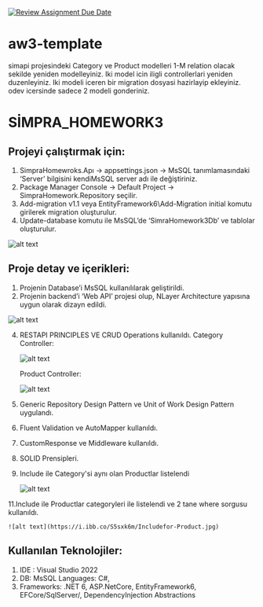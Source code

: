 [![Review Assignment Due Date](https://classroom.github.com/assets/deadline-readme-button-24ddc0f5d75046c5622901739e7c5dd533143b0c8e959d652212380cedb1ea36.svg)](https://classroom.github.com/a/gaQlcHTs)
# aw3-template

simapi projesindeki Category ve Product modelleri 1-M relation olacak sekilde yeniden modelleyiniz.
Iki model icin iligli controllerlari yeniden duzenleyiniz. 
Iki modeli iceren bir migration dosyasi hazirlayip ekleyiniz. 
odev icersinde sadece 2 modeli gonderiniz. 


# SİMPRA_HOMEWORK3

## Projeyi çalıştırmak için:
1. SimpraHomewroks.Apı -> appsettings.json -> MsSQL tanımlamasındaki ‘Server’ bilgisini kendiMsSQL server adı ile değiştiriniz. 
2. Package Manager Console -> Default Project -> SimpraHomework.Repository seçilir. 
3. Add-migration v1.1 veya EntityFramework6\Add-Migration initial komutu girilerek migration oluşturulur. 
4. Update-database komutu ile MsSQL’de ‘SimraHomework3Db’ ve tablolar oluşturulur.

![alt text](https://i.ibb.co/GFZ3N13/Connection.png)

## Proje detay ve içerikleri: 
1. Projenin Database’i  MsSQL kullanılılarak geliştirildi.
2. Projenin backend’i ‘Web API’ projesi olup, NLayer Architecture yapısına uygun olarak dizayn edildi.

![alt text](https://i.ibb.co/mN5sNVV/NLayer.jpg)

4. RESTAPI PRINCIPLES VE CRUD Operations kullanıldı. 
   Category Controller:
   
   ![alt text](https://i.ibb.co/CwT6WgV/Catgory-Controller.jpg)
   
   Product Controller:
   
   ![alt text](https://i.ibb.co/Yd3dHbN/Product-Controller.jpg)
   
6. Generic Repository Design Pattern ve Unit of Work Design Pattern uygulandı.
7. Fluent  Validation ve AutoMapper kullanıldı.
8. CustomResponse ve Middleware kullanıldı.
9. SOLID Prensipleri.
10. Include ile Category'si aynı olan Productlar listelendi 

    ![alt text](https://i.ibb.co/jH9T6dS/Includefor-Category.jpg)

11.Include ile Productlar categoryleri ile listelendi ve 2 tane where sorgusu kullanıldı.

    ![alt text](https://i.ibb.co/S5sxk6m/Includefor-Product.jpg)
    
## Kullanılan Teknolojiler: 
1. IDE : Visual Studio 2022 
2. DB: MsSQL Languages: C#, 
3. Frameworks: .NET 6, ASP.NetCore, EntityFramework6, EFCore/SqlServer/, DependencyInjection Abstractions 
  
